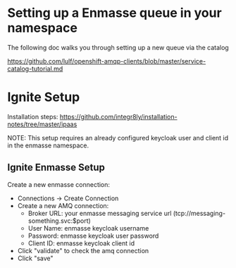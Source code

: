 # Setting up a Enmasse queue in your namespace 

The following doc walks you through setting up a new queue via the catalog

https://github.com/lulf/openshift-amqp-clients/blob/master/service-catalog-tutorial.md

# Ignite Setup

Installation steps: https://github.com/integr8ly/installation-notes/tree/master/ipaas

NOTE: This setup requires an already configured keycloak user and client id in the enmasse namespace.

## Ignite Enmasse Setup

Create a new enmasse connection:

* Connections -> Create Connection
* Create a new AMQ connection:
    * Broker URL: your enmasse messaging service url (tcp://messaging-something.svc:$port)
    * User Name: enmasse keycloak username
    * Password: enmasse keycloak user password
    * Client ID: enmasse keycloak client id
* Click "validate" to check the amq connection
* Click "save"
